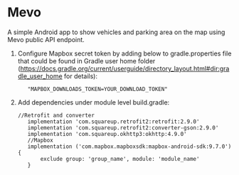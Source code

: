 # Mevo

A simple Android app to show vehicles and parking area on the map using Mevo public API endpoint.

1. Configure Mapbox secret token by adding below to gradle.properties file that could be found in Gradle user home folder (https://docs.gradle.org/current/userguide/directory_layout.html#dir:gradle_user_home for details):

          "MAPBOX_DOWNLOADS_TOKEN=YOUR_DOWNLOAD_TOKEN"

2. Add dependencies under module level build.gradle:

       //Retrofit and converter
          implementation 'com.squareup.retrofit2:retrofit:2.9.0'
          implementation 'com.squareup.retrofit2:converter-gson:2.9.0'
          implementation 'com.squareup.okhttp3:okhttp:4.9.0'
          //Mapbox
          implementation ('com.mapbox.mapboxsdk:mapbox-android-sdk:9.7.0'){
              exclude group: 'group_name', module: 'module_name'
          }
